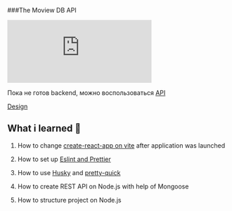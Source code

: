 ###The Moview DB API

<iframe src="https://free.timeanddate.com/countdown/i8oejv3a/n31/cf111/cm0/cu4/ct0/cs0/ca0/cr0/ss0/cac000/cpc000/pc66c/tc66c/fs100/szw320/szh135/tatTime%20left%20to%20Deadline%F0%9F%92%80%20in/tac0f0/tptTime%20since%20Event%20started%20in/tpc000/mac000/mpc000/iso2023-02-14T12:00:00/bas4/bac0f0" allowtransparency="true" frameborder="0" width="328" height="143"></iframe>



Пока не готов backend, можно воспользоваться [API](https://developers.themoviedb.org/3/getting-started/introduction)

[Design](https://www.figma.com/file/6ry5jlt0yHsg1RvSUHG3CM/Netflix-Langing-Page-UI-Clone-(Community)?node-id=53%3A124&t=SY0BINP7Oslo4iPL-0)

## What i learned 🧠

1. How to change [create-react-app on vite](https://cathalmacdonnacha.com/migrating-from-create-react-app-cra-to-vite) after application was launched 

2. How to set up [Eslint and Prettier](https://cathalmacdonnacha.com/setting-up-eslint-prettier-in-vitejs)

3. How to use [Husky](https://github.com/typicode/husky) and [pretty-quick](https://github.com/azz/pretty-quick) 

4. How to create REST API on Node.js with help of Mongoose

5. How to structure project on Node.js
